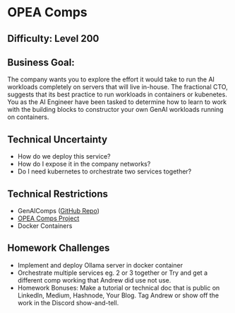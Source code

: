 # OPEA Comps

## Difficulty: Level 200

## Business Goal:
The company wants you to explore the effort it would take to run the AI workloads completely on servers that will live in-house. The fractional CTO, suggests that its best practice to run workloads in containers or kubenetes. You as the AI Engineer have been tasked to determine how to learn to work with the building blocks to constructor your own GenAI workloads running on containers.


## Technical Uncertainty
- How do we deploy this service?
- How do I expose it in the company networks?
- Do I need kubernetes to orchestrate two services together?

## Technical Restrictions
- GenAIComps ([GitHub Repo](https://github.com/opea-project/GenAIComps))
- [OPEA Comps Project](https://opea-project.github.io/latest/GenAIComps/README.html)
- Docker Containers

## Homework Challenges
- Implement and deploy Ollama server in docker container
- Orchestrate multiple services eg. 2 or 3 together or Try and get a different comp working that Andrew did use not use.
- Homework Bonuses: Make a tutorial or technical doc that is public on LinkedIn, Medium, Hashnode, Your Blog. Tag Andrew or show off the work in the Discord show-and-tell.
